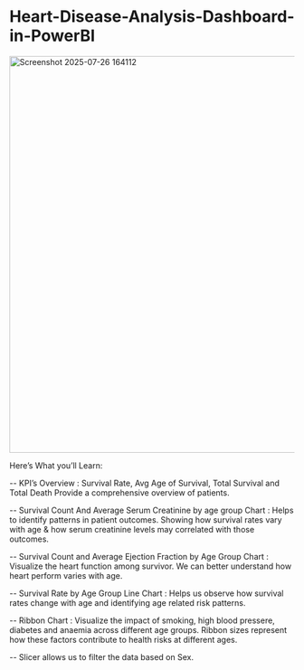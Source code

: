 # Heart-Disease-Analysis-Dashboard-in-PowerBI

<img width="1266" height="702" alt="Screenshot 2025-07-26 164112" src="https://github.com/user-attachments/assets/0d1dd74c-0e65-4f54-aa81-565daf49a5ff" />


Here’s What you’ll Learn:

--  KPI’s Overview : Survival Rate, Avg Age of Survival, Total Survival and Total Death Provide a comprehensive overview of patients.

-- Survival Count And Average Serum Creatinine by age group Chart : Helps to identify patterns in patient outcomes. Showing how survival rates vary with age & how serum            creatinine levels may correlated with those outcomes.

-- Survival Count and Average Ejection Fraction by Age Group Chart : Visualize the heart function among survivor. We can better understand how heart perform varies with age.

-- Survival Rate by Age Group Line Chart : Helps us observe how survival rates change with age and identifying age related risk patterns.

-- Ribbon Chart : Visualize the impact of smoking, high blood pressere, diabetes and anaemia across different age groups. Ribbon sizes represent how these factors contribute to    health risks at different ages.

-- Slicer allows us to filter the data based on Sex.

